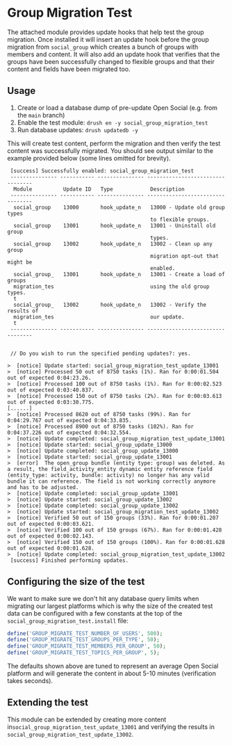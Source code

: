 # Group Migration Test

The attached module provides update hooks that help test the group migration. Once installed it
will insert an update hook before the group migration from `social_group` which creates a bunch
of groups with members and content. It will also add an update hook that verifies that the
groups have been successfully changed to flexible groups and that their content and fields have
been migrated too.

## Usage
1. Create or load a database dump of pre-update Open Social (e.g. from the `main` branch)
2. Enable the test module: `drush en -y social_group_migration_test`
3. Run database updates: `drush updatedb -y`

This will create test content, perform the migration and then verify the test content was
successfully migrated. You should see output similar to the example provided below (some lines
omitted for brevity).

```
 [success] Successfully enabled: social_group_migration_test
 --------------- ----------- --------------- ---------------------------------
  Module          Update ID   Type            Description
 --------------- ----------- --------------- ---------------------------------
  social_group    13000       hook_update_n   13000 - Update old group types
                                              to flexible groups.
  social_group    13001       hook_update_n   13001 - Uninstall old group
                                              types.
  social_group    13002       hook_update_n   13002 - Clean up any group
                                              migration opt-out that might be
                                              enabled.
  social_group_   13001       hook_update_n   13001 - Create a load of groups
  migration_tes                               using the old group types.
  t
  social_group_   13002       hook_update_n   13002 - Verify the results of
  migration_tes                               our update.
  t
 --------------- ----------- --------------- ---------------------------------


 // Do you wish to run the specified pending updates?: yes.

>  [notice] Update started: social_group_migration_test_update_13001
>  [notice] Processed 50 out of 8750 tasks (1%). Ran for 0:00:01.504 out of expected 0:04:23.26.
>  [notice] Processed 100 out of 8750 tasks (1%). Ran for 0:00:02.523 out of expected 0:03:40.837.
>  [notice] Processed 150 out of 8750 tasks (2%). Ran for 0:00:03.613 out of expected 0:03:30.775.
[......]
>  [notice] Processed 8620 out of 8750 tasks (99%). Ran for 0:04:29.767 out of expected 0:04:33.835.
>  [notice] Processed 8900 out of 8750 tasks (102%). Ran for 0:04:37.226 out of expected 0:04:32.554.
>  [notice] Update completed: social_group_migration_test_update_13001
>  [notice] Update started: social_group_update_13000
>  [notice] Update completed: social_group_update_13000
>  [notice] Update started: social_group_update_13001
>  [error]  The open_group bundle (entity type: group) was deleted. As a result, the field_activity_entity dynamic entity reference field (entity_type: activity, bundle: activity) no longer has any valid bundle it can reference. The field is not working correctly anymore and has to be adjusted.
>  [notice] Update completed: social_group_update_13001
>  [notice] Update started: social_group_update_13002
>  [notice] Update completed: social_group_update_13002
>  [notice] Update started: social_group_migration_test_update_13002
>  [notice] Verified 50 out of 150 groups (33%). Ran for 0:00:01.207 out of expected 0:00:03.621.
>  [notice] Verified 100 out of 150 groups (67%). Ran for 0:00:01.428 out of expected 0:00:02.143.
>  [notice] Verified 150 out of 150 groups (100%). Ran for 0:00:01.628 out of expected 0:00:01.628.
>  [notice] Update completed: social_group_migration_test_update_13002
 [success] Finished performing updates.
```

## Configuring the size of the test
We want to make sure we don't hit any database query limits when migrating our largest platforms
which is why the size of the created test data can be configured with a few constants at the top
of the `social_group_migration_test.install` file:

```php
define('GROUP_MIGRATE_TEST_NUMBER_OF_USERS', 500);
define('GROUP_MIGRATE_TEST_GROUPS_PER_TYPE', 50);
define('GROUP_MIGRATE_TEST_MEMBERS_PER_GROUP', 50);
define('GROUP_MIGRATE_TEST_TOPICS_PER_GROUP', 5);
```

The defaults shown above are tuned to represent an average Open Social platform and will
generate the content in about 5-10 minutes (verification takes seconds).

## Extending the test
This module can be extended by creating more content in`social_group_migration_test_update_13001`
and verifying the results in `social_group_migration_test_update_13002`.


